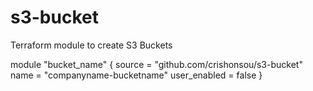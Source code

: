 # s3-bucket
Terraform module to create S3 Buckets

module "bucket_name" {
  source       = "github.com/crishonsou/s3-bucket"
  name         = "companyname-bucketname"
  user_enabled = false
}
